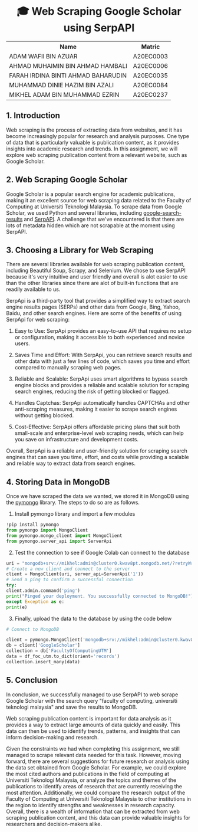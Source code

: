 
<h1 align='center'>🎓 Web Scraping Google Scholar using SerpAPI</h1>
<table align='center'>
  <tr>
    <th>Name</th>
    <th>Matric</th>
  </tr>
  <tr>
    <td>ADAM WAFII BIN AZUAR</td>
    <td>A20EC0003</td>
  </tr>
  <tr>
    <td>AHMAD MUHAIMIN BIN AHMAD HAMBALI</td>
    <td>A20EC0006</td>
  </tr>
    <tr>
    <td>FARAH IRDINA BINTI AHMAD BAHARUDIN</td>
    <td>A20EC0035</td>
  </tr>
    <tr>
    <td>MUHAMMAD DINIE HAZIM BIN AZALI</td>
    <td>A20EC0084</td>
  </tr>
  <tr>
    <td>MIKHEL ADAM BIN MUHAMMAD EZRIN</td>
    <td>A20EC0237</td>
  </tr>
</table>

## 1. Introduction

Web scraping is the process of extracting data from websites, and it has become increasingly popular for research and analysis purposes. One type of data that is particularly valuable is publication content, as it provides insights into academic research and trends. In this assignment, we will explore web scraping publication content from a relevant website, such as Google Scholar.

## 2. Web Scraping Google Scholar

Google Scholar is a popular search engine for academic publications, making it an excellent source for web scraping data related to the Faculty of Computing at Universiti Teknologi Malaysia. To scrape data from Google Scholar, we used Python and several libraries, including [google-search-results](https://pypi.org/project/google-search-results/) and [SerpAPI](https://serpapi.com/search-api). A challenge that we've encountered is that there are lots of metadata hidden which are not scrapable at the moment using SerpAPI.

## 3. Choosing a Library for Web Scraping

There are several libraries available for web scraping publication content, including Beautiful Soup, Scrapy, and Selenium. We chose to use SerpAPI because it's very intuitive and user friendly and overall is alot easier to use than the other libraries since there are alot of built-in functions that are readily available to us.

SerpApi is a third-party tool that provides a simplified way to extract search engine results pages (SERPs) and other data from Google, Bing, Yahoo, Baidu, and other search engines. Here are some of the benefits of using SerpApi for web scraping:

1.  Easy to Use: SerpApi provides an easy-to-use API that requires no setup or configuration, making it accessible to both experienced and novice users.
    
2.  Saves Time and Effort: With SerpApi, you can retrieve search results and other data with just a few lines of code, which saves you time and effort compared to manually scraping web pages.
    
3.  Reliable and Scalable: SerpApi uses smart algorithms to bypass search engine blocks and provides a reliable and scalable solution for scraping search engines, reducing the risk of getting blocked or flagged.
    
4.  Handles Captchas: SerpApi automatically handles CAPTCHAs and other anti-scraping measures, making it easier to scrape search engines without getting blocked.
    
5.  Cost-Effective: SerpApi offers affordable pricing plans that suit both small-scale and enterprise-level web scraping needs, which can help you save on infrastructure and development costs.
    

Overall, SerpApi is a reliable and user-friendly solution for scraping search engines that can save you time, effort, and costs while providing a scalable and reliable way to extract data from search engines.
## 4. Storing Data in MongoDB
Once we have scraped the data we wanted, we stored it in MongoDB using the [pymongo](https://pymongo.readthedocs.io/en/stable/) library. The steps to do so are as follows.

 1. Install pymongo library and import a few modules

```python
!pip install pymongo
from pymongo import MongoClient
from pymongo.mongo_client import MongoClient
from pymongo.server_api import ServerApi
```

 2. Test the connection to see if Google Colab can connect to the database
```python
uri = "mongodb+srv://mikhel:admin@cluster0.kwav8pt.mongodb.net/?retryWrites=true&w=majority"
# Create a new client and connect to the server
client = MongoClient(uri, server_api=ServerApi('1'))
# Send a ping to confirm a successful connection
try:
client.admin.command('ping')
print("Pinged your deployment. You successfully connected to MongoDB!")
except Exception as e:
print(e)
```
3. Finally, upload the data to the database by using the code below
```python
# Connect to MongoDB

client = pymongo.MongoClient('mongodb+srv://mikhel:admin@cluster0.kwav8pt.mongodb.net/test')
db = client['GoogleScholar']
collection = db['FacultyOfComputingUTM']
data = df_foc_utm.to_dict(orient='records')
collection.insert_many(data)
```

## 5. Conclusion
In conclusion, we successfully managed to use SerpAPI to web scrape Google Scholar with the search query "faculty of computing, universiti teknologi malaysia" and save the results to MongoDB. 

Web scraping publication content is important for data analysis as it provides a way to extract large amounts of data quickly and easily. This data can then be used to identify trends, patterns, and insights that can inform decision-making and research.

Given the constraints we had when completing this assignment, we still managed to scrape relevant data needed for this task. However, moving forward, there are several suggestions for future research or analysis using the data set obtained from Google Scholar. For example, we could explore the most cited authors and publications in the field of computing at Universiti Teknologi Malaysia, or analyze the topics and themes of the publications to identify areas of research that are currently receiving the most attention. Additionally, we could compare the research output of the Faculty of Computing at Universiti Teknologi Malaysia to other institutions in the region to identify strengths and weaknesses in research capacity. Overall, there is a wealth of information that can be extracted from web scraping publication content, and this data can provide valuable insights for researchers and decision-makers alike. 
